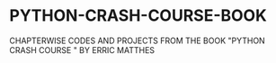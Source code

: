 # PYTHON-CRASH-COURSE-BOOK
CHAPTERWISE CODES AND PROJECTS FROM THE BOOK "PYTHON CRASH COURSE " BY ERRIC MATTHES
